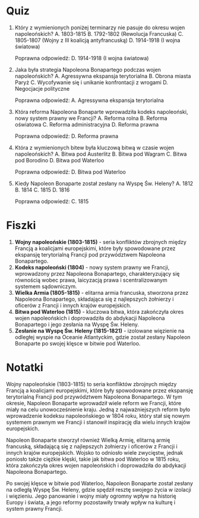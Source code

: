  # Quiz

1. Który z wymienionych poniżej terminarzy nie pasuje do okresu wojen napoleońskich?
   A. 1803-1815
   B. 1792-1802 (Rewolucja Francuska)
   C. 1805-1807 (Wojny z III koalicją antyfrancuską)
   D. 1914-1918 (I wojna światowa)

   Poprawna odpowiedź: D. 1914-1918 (I wojna światowa)

2. Jaka była strategia Napoleona Bonapartego podczas wojen napoleońskich?
   A. Agressywna ekspansja terytorialna
   B. Obrona miasta Paryż
   C. Wycofywanie się i unikanie konfrontacji z wrogami
   D. Negocjacje polityczne

   Poprawna odpowiedź: A. Agressywna ekspansja terytorialna

3. Która reforma Napoleona Bonaparte wprowadziła kodeks napoleoński, nowy system prawny we Francji?
   A. Reforma rolna
   B. Reforma oświatowa
   C. Reforma administracyjna
   D. Reforma prawna

   Poprawna odpowiedź: D. Reforma prawna

4. Która z wymienionych bitew była kluczową bitwą w czasie wojen napoleońskich?
   A. Bitwa pod Austerlitz
   B. Bitwa pod Wagram
   C. Bitwa pod Borodino
   D. Bitwa pod Waterloo

   Poprawna odpowiedź: D. Bitwa pod Waterloo

5. Kiedy Napoleon Bonaparte został zesłany na Wyspę Św. Heleny?
   A. 1812
   B. 1814
   C. 1815
   D. 1816

   Poprawna odpowiedź: C. 1815

# Fiszki

1. **Wojny napoleońskie (1803-1815)** - seria konfliktów zbrojnych między Francją a koalicjami europejskimi, które były spowodowane przez ekspansję terytorialną Francji pod przywództwem Napoleona Bonapartego.
2. **Kodeks napoleoński (1804)** - nowy system prawny we Francji, wprowadzony przez Napoleona Bonapartego, charakteryzujący się równością wobec prawa, laicyzacją prawa i scentralizowanym systemem sądowniczym.
3. **Wielka Armia (1805-1815)** - elitarna armia francuska, stworzona przez Napoleona Bonapartego, składająca się z najlepszych żołnierzy i oficerów z Francji i innych krajów europejskich.
4. **Bitwa pod Waterloo (1815)** - kluczowa bitwa, która zakończyła okres wojen napoleońskich i doprowadziła do abdykacji Napoleona Bonapartego i jego zesłania na Wyspę Św. Heleny.
5. **Zesłanie na Wyspę Św. Heleny (1815-1821)** - izolowane więzienie na odległej wyspie na Oceanie Atlantyckim, gdzie został zesłany Napoleon Bonaparte po swojej klęsce w bitwie pod Waterloo.

# Notatki

Wojny napoleońskie (1803-1815) to seria konfliktów zbrojnych między Francją a koalicjami europejskimi, które były spowodowane przez ekspansję terytorialną Francji pod przywództwem Napoleona Bonapartego. W tym okresie, Napoleon Bonaparte wprowadził wiele reform we Francji, które miały na celu unowocześnienie kraju. Jedną z najważniejszych reform było wprowadzenie kodeksu napoleońskiego w 1804 roku, który stał się nowym systemem prawnym we Francji i stanowił inspirację dla wielu innych krajów europejskich.

Napoleon Bonaparte stworzył również Wielką Armię, elitarną armię francuską, składającą się z najlepszych żołnierzy i oficerów z Francji i innych krajów europejskich. Wojsko to odniosło wiele zwycięstw, jednak poniosło także ciężkie klęski, takie jak bitwa pod Waterloo w 1815 roku, która zakończyła okres wojen napoleońskich i doprowadziła do abdykacji Napoleona Bonapartego.

Po swojej klęsce w bitwie pod Waterloo, Napoleon Bonaparte został zesłany na odległą Wyspę Św. Heleny, gdzie spędził resztę swojego życia w izolacji i więzieniu. Jego panowanie i wojny miały ogromny wpływ na historię Europy i świata, a jego reformy pozostawiły trwały wpływ na kulturę i system prawny Francji.